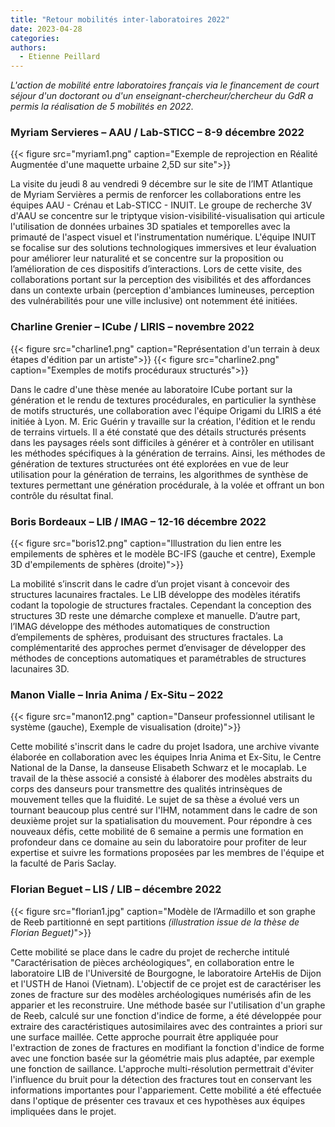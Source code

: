 ```yaml
---
title: "Retour mobilités inter-laboratoires 2022"
date: 2023-04-28
categories:
authors:
  - Etienne Peillard
---
```


*L'action de mobilité entre laboratoires français via le financement de court séjour d'un doctorant ou d'un enseignant-chercheur/chercheur du GdR a permis la réalisation de 5 mobilités en 2022.*

### Myriam Servieres – AAU / Lab-STICC – 8-9 décembre 2022

{{< figure src="myriam1.png" caption="Exemple de reprojection en Réalité Augmentée d'une maquette urbaine 2,5D sur site">}}

La visite du jeudi 8 au vendredi 9 décembre sur le site de l’IMT Atlantique de Myriam Servières a permis de renforcer les collaborations entre les équipes AAU - Crénau et Lab-STICC - INUIT. Le groupe de recherche 3V d'AAU se concentre sur le triptyque vision-visibilité-visualisation qui articule l'utilisation de données urbaines 3D spatiales et temporelles avec la primauté de l'aspect visuel et l'instrumentation numérique. L'équipe INUIT se focalise sur des solutions technologiques immersives et leur évaluation pour améliorer leur naturalité et se concentre sur la proposition ou l’amélioration de ces dispositifs d’interactions. Lors de cette visite, des collaborations portant sur la perception des visibilités et des affordances dans un contexte urbain (perception d'ambiances lumineuses, perception des vulnérabilités pour une ville inclusive) ont notemment été initiées. 


### Charline Grenier – ICube / LIRIS – novembre 2022

{{< figure src="charline1.png" caption="Représentation d'un terrain à deux étapes d'édition par un artiste">}}
{{< figure src="charline2.png" caption="Exemples de motifs procéduraux structurés">}}

Dans le cadre d'une thèse menée au laboratoire ICube portant sur la génération et le rendu de textures procédurales, en particulier la synthèse de motifs structurés, une collaboration avec l'équipe Origami du LIRIS a été initiée à Lyon. M. Eric Guérin y travaille sur la création, l'édition et le rendu de terrains virtuels. Il a été constaté que des détails structurés présents dans les paysages réels sont difficiles à générer et à contrôler en utilisant les méthodes spécifiques à la génération de terrains. Ainsi, les méthodes de génération de textures structurées ont été explorées en vue de leur utilisation pour la génération de terrains, les algorithmes de synthèse de textures permettant une génération procédurale, à la volée et offrant un bon contrôle du résultat final.


### Boris Bordeaux – LIB / IMAG – 12-16 décembre 2022

{{< figure src="boris12.png" caption="Illustration du lien entre les empilements de sphères et le modèle BC-IFS (gauche et centre), Exemple 3D d'empilements de sphères (droite)">}}

La mobilité s’inscrit dans le cadre d’un projet visant à concevoir des structures
lacunaires fractales. Le LIB développe des modèles itératifs codant la topologie de structures
fractales. Cependant la conception des structures 3D reste une démarche complexe et manuelle.
D’autre part, l’IMAG développe des méthodes automatiques de construction d’empilements de
sphères, produisant des structures fractales. La complémentarité des approches permet d’envisager
de développer des méthodes de conceptions automatiques et paramétrables de structures lacunaires
3D. 

### Manon Vialle – Inria Anima / Ex-Situ – 2022

{{< figure src="manon12.png" caption="Danseur professionnel utilisant le système (gauche), Exemple de visualisation (droite)">}}

Cette mobilité s'inscrit dans le cadre du projet Isadora, une archive vivante élaborée en collaboration avec les équipes Inria Anima et Ex-Situ, le Centre National de la Danse, la danseuse Elisabeth Schwarz et le mocaplab. Le travail de la thèse associé a consisté à élaborer des modèles abstraits du corps des danseurs pour transmettre des qualités intrinsèques de mouvement telles que la fluidité.
Le sujet de sa thèse a évolué vers un tournant beaucoup plus centré sur l'IHM, notamment dans le cadre de son deuxième projet sur la spatialisation du mouvement. Pour répondre à ces nouveaux défis, cette mobilité de 6 semaine a permis une formation en profondeur dans ce domaine au sein du laboratoire pour profiter de leur expertise et suivre les formations proposées par les membres de l'équipe et la faculté de Paris Saclay.

### Florian Beguet – LIS / LIB – décembre 2022

{{< figure src="florian1.jpg" caption="Modèle de l’Armadillo et son graphe de Reeb partitionné en sept partitions *(illustration issue de la thèse de Florian Beguet)*">}}

Cette mobilité se place dans le cadre du projet de recherche intitulé "Caractérisation de pièces archéologiques", en collaboration entre le laboratoire LIB de l'Université de Bourgogne, le laboratoire ArteHis de Dijon et l'USTH de Hanoi (Vietnam). L'objectif de ce projet est de caractériser les zones de fracture sur des modèles archéologiques numérisés afin de les apparier et les reconstruire. Une méthode basée sur l'utilisation d'un graphe de Reeb, calculé sur une fonction d'indice de forme, a été développée pour extraire des caractéristiques autosimilaires avec des contraintes a priori sur une surface maillée. Cette approche pourrait être appliquée pour l'extraction de zones de fractures en modifiant la fonction d'indice de forme avec une fonction basée sur la géométrie mais plus adaptée, par exemple une fonction de saillance. L'approche multi-résolution permettrait d'éviter l'influence du bruit pour la détection des fractures tout en conservant les informations importantes pour l'appariement. Cette mobilité a été effectuée dans l'optique de présenter ces travaux et ces hypothèses aux équipes impliquées dans le projet. 
